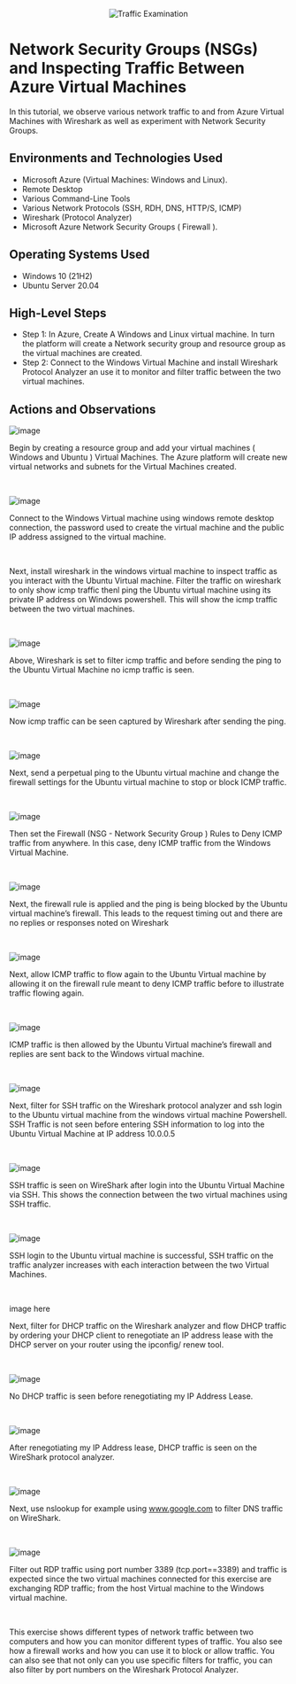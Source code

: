 <p align="center">
<img src="https://i.imgur.com/Ua7udoS.png" alt="Traffic Examination"/>
</p>

<h1>Network Security Groups (NSGs) and Inspecting Traffic Between Azure Virtual Machines</h1>
In this tutorial, we observe various network traffic to and from Azure Virtual Machines with Wireshark as well as experiment with Network Security Groups. <br />


<h2>Environments and Technologies Used</h2>

- Microsoft Azure (Virtual Machines: Windows and Linux).
- Remote Desktop
- Various Command-Line Tools
- Various Network Protocols (SSH, RDH, DNS, HTTP/S, ICMP)
- Wireshark (Protocol Analyzer)
- Microsoft Azure Network Security Groups ( Firewall ).

<h2>Operating Systems Used </h2>

- Windows 10 (21H2)
- Ubuntu Server 20.04

<h2>High-Level Steps</h2>

- Step 1: In Azure, Create A Windows and Linux virtual machine. In turn the platform will create a           Network security group and resource group as the virtual machines are created. 
- Step 2: Connect to the Windows Virtual Machine and install Wireshark Protocol Analyzer an use it           to monitor and filter traffic between the two virtual machines.


<h2>Actions and Observations</h2>

<p>
  
![image](https://github.com/teeckay/azure-network-protocols/assets/64244011/7ad33f16-187d-4d77-bbea-39f0c0bec3b1)


</p>
<p>

Begin by creating a resource group and add your virtual machines ( Windows and Ubuntu ) Virtual Machines. The Azure platform will  create new virtual networks and subnets for the Virtual Machines created.

</p>
<br />


<p>
  
![image](https://github.com/teeckay/azure-network-protocols/assets/64244011/e1d6a939-bf04-41e4-b940-4669a9af2731)


</p>
<p>

Connect to the Windows Virtual machine using windows remote desktop connection, the password used to create the virtual machine and the public IP address assigned to the virtual machine.

</p>
<br />

<p>

Next, install wireshark in the windows virtual machine to inspect traffic as you interact with the Ubuntu Virtual machine. Filter the traffic on wireshark to only show icmp traffic thenl ping the Ubuntu virtual machine using its private IP address on Windows powershell. This will show the icmp traffic between the two virtual machines.

</p>
<br />

<p>
  
![image](https://github.com/teeckay/azure-network-protocols/assets/64244011/3dceeed2-7169-4c75-85e0-394cde4cf9e6)


</p>
<p>

Above, Wireshark is set to filter icmp traffic and before sending the ping to the Ubuntu Virtual Machine no icmp traffic is seen.

</p>
<br />

<p>
  
![image](https://github.com/teeckay/azure-network-protocols/assets/64244011/70d6d26e-6e4a-4e32-ad83-3902b96fcbb0)


</p>
<p>

Now icmp traffic can be seen captured by Wireshark after sending the ping.

</p>
<br />

<p>
  
![image](https://github.com/teeckay/azure-network-protocols/assets/64244011/9239d9cb-6c79-435d-8fe8-82979e771d41)


</p>
<p>

Next, send a perpetual ping to the Ubuntu virtual machine and change the firewall settings for the Ubuntu virtual machine to stop or block ICMP traffic. 

</p>
<br />

<p>
  
![image](https://github.com/teeckay/azure-network-protocols/assets/64244011/8ef6fc86-75c9-4988-abf5-f99724f9e48c)


</p>
<p>

Then set the Firewall (NSG - Network Security Group ) Rules to Deny ICMP traffic from anywhere. In this case, deny ICMP traffic from the Windows Virtual Machine. 

</p>
<br />

<p>
  
![image](https://github.com/teeckay/azure-network-protocols/assets/64244011/b34617da-af01-4e56-9472-7b1ad25d9269)


</p>
<p>

Next, the firewall rule is applied and the ping is being blocked by the Ubuntu virtual machine’s firewall. This leads to the request timing out and there are no replies or responses noted on Wireshark

</p>
<br />

<p>
  
![image](https://github.com/teeckay/azure-network-protocols/assets/64244011/7a1c7b38-4ab4-41d6-a3ac-1ccdbe685057)


</p>
<p>

Next, allow ICMP traffic to flow again to the Ubuntu Virtual machine by allowing it on the firewall rule meant to deny ICMP traffic  before to illustrate traffic flowing again.

</p>
<br />

<p>
  
![image](https://github.com/teeckay/azure-network-protocols/assets/64244011/45fa5714-7852-4a12-9559-d799042d2586)


</p>
<p>

ICMP traffic is then allowed by the Ubuntu Virtual machine’s firewall and replies are sent back to the Windows virtual machine.

</p>
<br />

<p>
  
![image](https://github.com/teeckay/azure-network-protocols/assets/64244011/935ecaf3-80bb-489c-8fb5-f762aca188c0)


</p>
<p>

Next, filter for SSH traffic on the Wireshark protocol analyzer and  ssh login to the Ubuntu virtual machine from the windows virtual machine Powershell. 
SSH Traffic is not seen before entering SSH information to log into the Ubuntu Virtual Machine at IP address 10.0.0.5

</p>
<br />

<p>
  
![image](https://github.com/teeckay/azure-network-protocols/assets/64244011/8673ad7b-0d68-4068-b4d7-ea41e962cdaf)


</p>
<p>

SSH traffic is seen on WireShark after login into the Ubuntu Virtual Machine via SSH. This shows the connection between the two virtual machines using SSH traffic.

</p>
<br />

<p>
  
![image](https://github.com/teeckay/azure-network-protocols/assets/64244011/2d614bf4-e64c-4796-a93d-88dadbccc06a)


</p>
<p>

SSH login to the Ubuntu virtual machine is successful, SSH traffic on the traffic analyzer increases with each interaction between the two Virtual Machines.

</p>
<br />

<p>
  
image here

</p>
<p>

Next, filter for DHCP traffic on the Wireshark analyzer and flow DHCP traffic by ordering your DHCP client to renegotiate an IP address lease with the DHCP server on your router using the  ipconfig/ renew tool.

</p>
<br />

<p>
  
![image](https://github.com/teeckay/azure-network-protocols/assets/64244011/e3dd12d2-fd41-4dbd-9cd0-7368c8e85221)


</p>
<p>

No DHCP traffic is seen before renegotiating my IP Address Lease.

</p>
<br />

<p>
  
![image](https://github.com/teeckay/azure-network-protocols/assets/64244011/e9b049d6-8f19-4952-ab44-fdee66132c1a)


</p>
<p>

After renegotiating my IP Address lease, DHCP traffic is seen on the WireShark protocol analyzer.


</p>
<br />

<p>
  
![image](https://github.com/teeckay/azure-network-protocols/assets/64244011/01df2525-e73b-4cf5-9408-07b7fa5a4f99)


</p>
<p>

Next, use nslookup for example using  www.google.com to filter DNS traffic on WireShark.

</p>
<br />

<p>
  
![image](https://github.com/teeckay/azure-network-protocols/assets/64244011/42ac4c7a-b16b-4282-8f57-86a921a33dc0)


</p>
<p>

Filter out RDP traffic using port number 3389 (tcp.port==3389) and traffic is expected since the two virtual machines connected for this exercise are exchanging RDP traffic; from the host Virtual machine to the Windows virtual machine. 

</p>
<br />

<p>

This exercise shows different types of network traffic between two computers and how you can monitor different types of traffic. You also see how a firewall works and how you can use it to block or allow traffic. You can also see that not only can you use specific filters for traffic, you can also filter by port numbers on the Wireshark Protocol Analyzer. 

</p>
<br />

